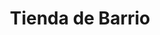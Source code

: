 ---
title: "Tienda de Barrio"
url: /santiago-de-huari/tienda-de-barrio-rn30-challapata-uyuni/
shop: comodidad
---